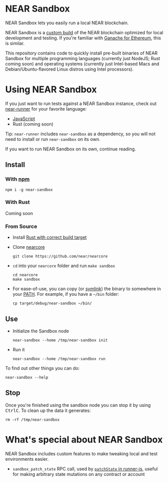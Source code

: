 # NEAR Sandbox

NEAR Sandbox lets you easily run a local NEAR blockchain.

NEAR Sandbox is a [custom build](https://github.com/near/nearcore/blob/9f5e20b29f1a15a00fc50d6051b3b44bb6db60b6/Makefile#L67-L69) of the NEAR blockchain optimized for local development and testing. If you're familiar with [Ganache for Ethereum](https://www.trufflesuite.com/ganache), this is similar.

This repository contains code to quickly install pre-built binaries of NEAR Sandbox for multiple programming languages (currently just NodeJS; Rust coming soon) and operating systems (currently just Intel-based Macs and Debian/Ubuntu-flavored Linux distros using Intel processors).

# Using NEAR Sandbox

If you just want to run tests against a NEAR Sandbox instance, check out [near-runner](https://github.com/near/runner) for your favorite language:
- [JavaScript](https://github.com/near/runner-js)
- Rust (coming soon)

Tip: `near-runner` includes `near-sandbox` as a dependency, so you will not need to install or run `near-sandbox` on its own.

If you want to run NEAR Sandbox on its own, continue reading.

## Install

### With [npm](https://www.npmjs.com/)

    npm i -g near-sandbox

### With Rust

Coming soon

### From Source

* Install [Rust with correct build target](https://docs.near.org/docs/tutorials/contracts/intro-to-rust#3-step-rust-installation)

* Clone [nearcore](https://github.com/near/nearcore)

      git clone https://github.com/near/nearcore

* `cd` into your `nearcore` folder and run `make sandbox`

      cd nearcore
      make sandbox

* For ease-of-use, you can copy (or [symlink](https://kb.iu.edu/d/abbe)) the binary to somewhere in your [PATH](https://www.cloudsavvyit.com/1933/what-is-the-unix-path-and-how-do-you-add-programs-to-it/). For example, if you have a `~/bin` folder:

      cp target/debug/near-sandbox ~/bin/

## Use

* Initialize the Sandbox node

      near-sandbox --home /tmp/near-sandbox init

* Run it

      near-sandbox --home /tmp/near-sandbox run

To find out other things you can do:

    near-sandbox --help

## Stop

Once you're finished using the sandbox node you can stop it by using <kbd>Ctrl</kbd><kbd>C</kbd>. To clean up the data it generates:

    rm -rf /tmp/near-sandbox

# What's special about NEAR Sandbox

NEAR Sandbox includes custom features to make tweaking local and test environments easier.

* `sandbox_patch_state` RPC call, used by [`patchState` in runner-js](https://github.com/near/runner-js#patch-state-on-the-fly), useful for making arbitrary state mutations on any contract or account
